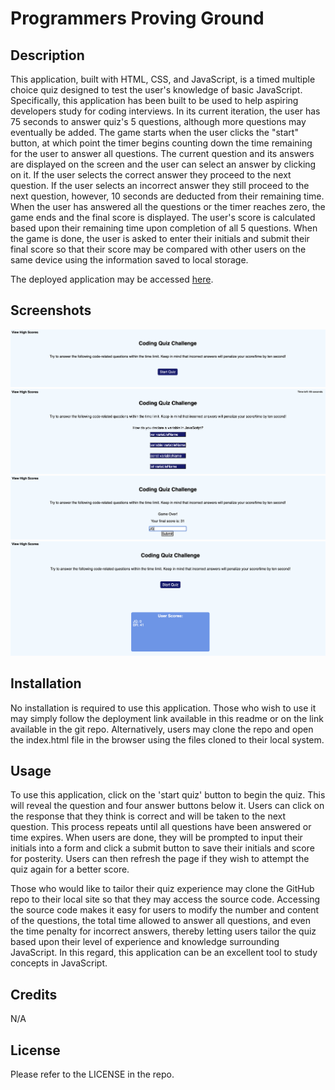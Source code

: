 # Programmers Proving Ground

## Description

This application, built with HTML, CSS, and JavaScript, is a timed multiple choice quiz designed to test the user's knowledge of basic JavaScript. Specifically, this application has been built to be used to help aspiring developers study for coding interviews. In its current iteration, the user has 75 seconds to answer quiz's 5 questions, although more questions may eventually be added. The game starts when the user clicks the "start" button, at which point the timer begins counting down the time remaining for the user to answer all questions. The current question and its answers are displayed on the screen and the user can select an answer by clicking on it. If the user selects the correct answer they proceed to the next question. If the user selects an incorrect answer they still proceed to the next question, however, 10 seconds are deducted from their remaining time. When the user has answered all the questions or the timer reaches zero, the game ends and the final score is displayed. The user's score is calculated based upon their remaining time upon completion of all 5 questions. When the game is done, the user is asked to enter their initials and submit their final score so that their score may be compared with other users on the same device using the information saved to local storage.

The deployed application may be accessed [here](https://pilotguide9897.github.io/ProgrammersProvingGround/).

## Screenshots

![Login](https://github.com/Pilotguide9897/ProgrammersProvingGround/blob/main/assets/screenshots/Screenshot%202023-02-06%20at%2012.07.58%20PM.png)
![Login](https://github.com/Pilotguide9897/ProgrammersProvingGround/blob/main/assets/screenshots/Screenshot%202023-02-06%20at%2012.08.14%20PM.png)
![Login](https://github.com/Pilotguide9897/ProgrammersProvingGround/blob/main/assets/screenshots/Screenshot%202023-02-06%20at%2012.08.38%20PM.png)
![Login](https://github.com/Pilotguide9897/ProgrammersProvingGround/blob/main/assets/screenshots/Screenshot%202023-02-06%20at%2012.11.54%20PM.png)

## Installation

No installation is required to use this application. Those who wish to use it may simply follow the deployment link available in this readme or on the link available in the git repo. Alternatively, users may clone the repo and open the index.html file in the browser using the files cloned to their local system.

## Usage

To use this application, click on the 'start quiz' button to begin the quiz. This will reveal the question and four answer buttons below it. Users can click on the response that they think is correct and will be taken to the next question. This process repeats until all questions have been answered or time expires. When users are done, they will be prompted to input their initials into a form and click a submit button to save their initials and score for posterity. Users can then refresh the page if they wish to attempt the quiz again for a better score. 

Those who would like to tailor their quiz experience may clone the GitHub repo to their local site so that they may access the source code. Accessing the source code makes it easy for users to modify the number and content of the questions, the total time allowed to answer all questions, and even the time penalty for incorrect answers, thereby letting users tailor the quiz based upon their level of experience and knowledge surrounding JavaScript. In this regard, this application can be an excellent tool to study concepts in JavaScript.

## Credits

N/A

## License

Please refer to the LICENSE in the repo.

